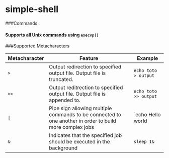 # simple-shell
###Commands
#### Supports all Unix commands using  `execvp()`
###Supported Metacharacters

| Metacharacter | Feature | Example |
| --- | --- | --- |
| `>` | Output redirection to specified output file. Output file is truncated. | `echo toto > output` |
| `>>` | Output reditrection to specified output file. Output file is appended to. | `echo toto >> output` |
| `\|` | Pipe sign allowing multiple commands to be connected to one another in order to build more complex jobs | `echo Hello world | grep Hello|wc -l` |
| `&` | Indicates that the specified job should be executed in the background | `sleep 1&` |

